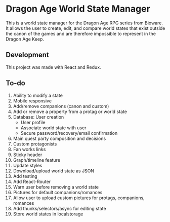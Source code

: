 # Dragon Age World State Manager
This is a world state manager for the Dragon Age RPG series from Bioware. It allows the user to create, edit, and compare world states that exist outside the canon of the games and are therefore impossible to represent in the Dragon Age Keep.

## Development
This project was made with React and Redux.

## To-do
1. Ability to modify a state
1. Mobile responsive
1. Add/remove companions (canon and custom)
1. Add or remove a property from a protag or world state
1. Database: User creation
    - User profile
    - Associate world state with user
    - Secure password/recovery/email confirmation
1. Main quest party composition and decisions 
1. Custom protagonists
1. Fan works links
1. Sticky header
1. Graph/timeline feature
1. Update styles
1. Download/upload world state as JSON
1. Add testing
1. Add React-Router
1. Warn user before removing a world state
1. Pictures for default companions/romances
1. Allow user to upload custom pictures for protags, companions, romances
1. Add thunks/selectors/async for editing state
1. Store world states in localstorage